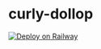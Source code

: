 # curly-dollop
[![Deploy on Railway](https://railway.app/button.svg)](https://railway.app/new/template?code=jfGnJR&referralCode=R2G0mw)
